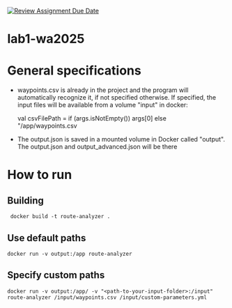 [![Review Assignment Due Date](https://classroom.github.com/assets/deadline-readme-button-22041afd0340ce965d47ae6ef1cefeee28c7c493a6346c4f15d667ab976d596c.svg)](https://classroom.github.com/a/vlo9idtn)
# lab1-wa2025

# General specifications

- waypoints.csv is already in the project and the program will automatically recognize it, if not specified otherwise. If specified, the input files will be available from a volume "input" in docker:
  

    val csvFilePath = if (args.isNotEmpty()) args[0] else "/app/waypoints.csv


- The output.json is saved in a mounted volume in Docker called "output". The output.json and output_advanced.json will be there

# How to run
## Building

` docker build -t route-analyzer .`

## Use default paths
`docker run -v output:/app route-analyzer`

## Specify custom paths
`docker run -v output:/app/ -v "<path-to-your-input-folder>:/input" route-analyzer /input/waypoints.csv /input/custom-parameters.yml`